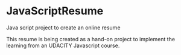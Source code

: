 # JavaScriptResume
Java script project to create an online resume

This resume is being created as a hand-on project to implement the learning from an UDACITY Javascript course.
